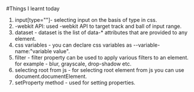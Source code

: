 #Things I learnt today

1. input[type=""]- selecting input on the basis of type in css.
2. -webkit API: used -webkit API to target track and ball of input range.
3. dataset - dataset is the list of data-\* attributes that are provided to any element.
4. css variables - you can declare css variables as --variable-name:"variable value".
5. filter - filter property can be used to apply various filters to an element. for example - blur, grayscale, drop-shadow etc.
6. selecting root from js - for selecting root element from js you can use document.documentElement.
7. setProperty method - used for setting properties.

